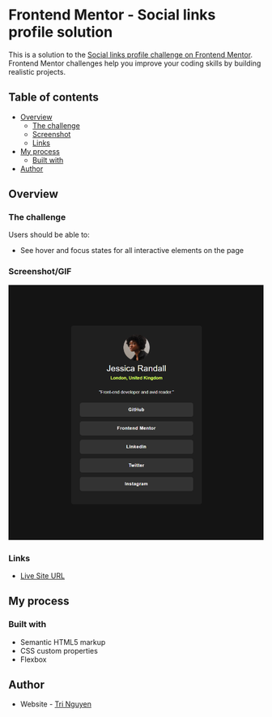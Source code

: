 # Frontend Mentor - Social links profile solution

This is a solution to the [Social links profile challenge on Frontend Mentor](https://www.frontendmentor.io/challenges/social-links-profile-UG32l9m6dQ). Frontend Mentor challenges help you improve your coding skills by building realistic projects. 

## Table of contents

- [Overview](#overview)
  - [The challenge](#the-challenge)
  - [Screenshot](#screenshotgif)
  - [Links](#links)
- [My process](#my-process)
  - [Built with](#built-with)
- [Author](#author)


## Overview

### The challenge

Users should be able to:

- See hover and focus states for all interactive elements on the page

### Screenshot/GIF

![](./assets/demo/Screenshot%201.png)


### Links

- [Live Site URL](https://jovial-pixie-538a58.netlify.app/)

## My process

### Built with

- Semantic HTML5 markup
- CSS custom properties
- Flexbox

## Author

- Website - [Tri Nguyen](https://www.your-site.com)